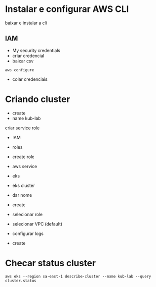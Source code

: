 # Instalar e configurar AWS CLI
baixar e instalar a cli

## IAM
- My security credentials
- criar credencial
- baixar csv

```
aws configure
```
- colar credenciais

# Criando cluster
- create 
- name kub-lab

criar service role
- IAM
- roles
- create role
- aws service
- eks
- eks cluster
- dar nome
- create

- selecionar role
- selecionar VPC (default)
- configurar logs
- create


# Checar status cluster
```
aws eks --region sa-east-1 describe-cluster --name kub-lab --query cluster.status
```

